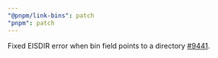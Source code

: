 ```yaml
---
"@pnpm/link-bins": patch
"pnpm": patch
---
```


Fixed EISDIR error when bin field points to a directory [#9441](https://github.com/pnpm/pnpm/issues/9441).
